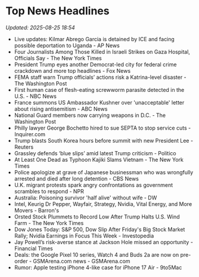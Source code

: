 # Top News Headlines

_Updated: 2025-08-25 18:54_

- Live updates: Kilmar Abrego Garcia is detained by ICE and facing possible deportation to Uganda - AP News
- Four Journalists Among Those Killed in Israeli Strikes on Gaza Hospital, Officials Say - The New York Times
- President Trump eyes another Democrat-led city for federal crime crackdown and more top headlines - Fox News
- FEMA staff warn Trump officials’ actions risk a Katrina-level disaster - The Washington Post
- First human case of flesh-eating screwworm parasite detected in the U.S. - NBC News
- France summons US Ambassador Kushner over 'unacceptable' letter about rising antisemitism - ABC News
- National Guard members now carrying weapons in D.C. - The Washington Post
- Philly lawyer George Bochetto hired to sue SEPTA to stop service cuts - Inquirer.com
- Trump blasts South Korea hours before summit with new President Lee - Reuters
- Grassley defends ‘blue slips’ amid latest Trump criticism - Politico
- At Least One Dead as Typhoon Kajiki Slams Vietnam - The New York Times
- Police apologize at grave of Japanese businessman who was wrongfully arrested and died after long detention - CBS News
- U.K. migrant protests spark angry confrontations as government scrambles to respond - NPR
- Australia: Poisoning survivor 'half alive' without wife - DW
- Intel, Keurig Dr Pepper, Wayfair, Strategy, Nvidia, Vital Energy, and More Movers - Barron's
- Orsted Stock Plummets to Record Low After Trump Halts U.S. Wind Farm - The New York Times
- Dow Jones Today: S&P 500, Dow Slip After Friday's Big Stock Market Rally; Nvidia Earnings in Focus This Week - Investopedia
- Jay Powell’s risk-averse stance at Jackson Hole missed an opportunity - Financial Times
- Deals: the Google Pixel 10 series, Watch 4 and Buds 2a are now on pre-order - GSMArena.com news - GSMArena.com
- Rumor: Apple testing iPhone 4-like case for iPhone 17 Air - 9to5Mac